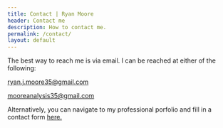 ```yaml
---
title: Contact | Ryan Moore
header: Contact me
description: How to contact me.
permalink: /contact/
layout: default
---
```


The best way to reach me is via email. I can be reached at either of the following:

ryan.j.moore35@gmail.com

mooreanalysis35@gmail.com

<p>Alternatively, you can navigate to my professional porfolio and fill in a contact form
<a href="https://www.mooreanalysis.com/contact/">here.</a></p>
